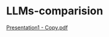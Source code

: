 # LLMs-comparision


[Presentation1 - Copy.pdf](https://github.com/Grumpy-catzZ/LLMs-comparision/files/13426463/Presentation1.-.Copy.pdf)
